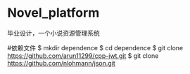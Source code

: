 # Novel_platform
毕业设计，一个小说资源管理系统

#依赖文件
$ mkdir dependence
$ cd dependence
$ git clone https://github.com/arun11299/cpp-jwt.git
$ git clone https://github.com/nlohmann/json.git
